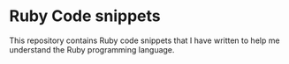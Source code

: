 # Ruby Code snippets

This repository contains Ruby code snippets that I have written to help me
understand the Ruby programming language.

